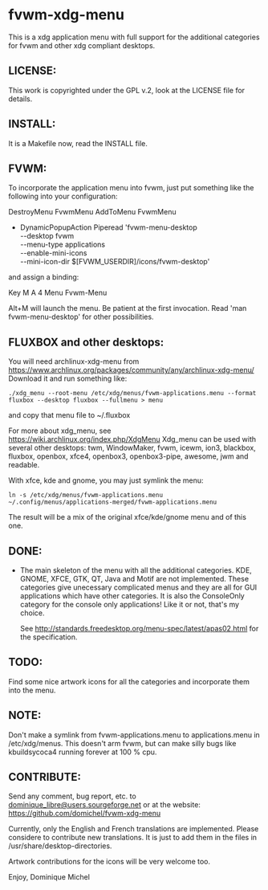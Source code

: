 fvwm-xdg-menu
=============

This is a xdg application menu with full support for the additional categories for fvwm and other xdg compliant desktops.


LICENSE:
--------
This work is copyrighted under the GPL v.2, look at the LICENSE file for details.


INSTALL:
--------
It is a Makefile now, read the INSTALL file.


FVWM:
-----
To incorporate the application menu into fvwm, just put something like the following into your configuration:

DestroyMenu FvwmMenu
AddToMenu FvwmMenu
+ DynamicPopupAction Piperead 'fvwm-menu-desktop \
	--desktop fvwm \
	--menu-type applications \
	--enable-mini-icons \
	--mini-icon-dir $[FVWM_USERDIR]/icons/fvwm-desktop'

and assign a binding:

Key M A 4 Menu Fvwm-Menu

Alt+M will launch the menu. Be patient at the first invocation.
Read 'man fvwm-menu-desktop' for other possibilities.


FLUXBOX and other desktops:
---------------------------
You will need archlinux-xdg-menu from https://www.archlinux.org/packages/community/any/archlinux-xdg-menu/
Download it and run something like:

    ./xdg_menu --root-menu /etc/xdg/menus/fvwm-applications.menu --format fluxbox --desktop fluxbox --fullmenu > menu

and copy that menu file to ~/.fluxbox

For more about xdg_menu, see https://wiki.archlinux.org/index.php/XdgMenu
Xdg_menu can be used with several other desktops: twm, WindowMaker, fvwm, icewm, ion3, blackbox, fluxbox, openbox,
xfce4, openbox3, openbox3-pipe, awesome, jwm and readable.

With xfce, kde and gnome, you may just symlink the menu:

    ln -s /etc/xdg/menus/fvwm-applications.menu ~/.config/menus/applications-merged/fvwm-applications.menu

The result will be a mix of the original xfce/kde/gnome menu and of this one.


DONE:
-----
 - The main skeleton of the menu with all the additional categories.
   KDE, GNOME, XFCE, GTK, QT, Java and Motif are not implemented. These categories
   give unecessary complicated menus and they are all for GUI applications which
   have other categories. It is also the ConsoleOnly category for the console
   only applications! Like it or not, that's my choice.
   
   See http://standards.freedesktop.org/menu-spec/latest/apas02.html for the specification.


TODO:
-----
Find some nice artwork icons for all the categories and incorporate them into the menu.


NOTE:
-----
Don't make a symlink from fvwm-applications.menu to applications.menu
in /etc/xdg/menus. This doesn't arm fvwm, but can make silly bugs like
kbuildsycoca4 running forever at 100 % cpu.


CONTRIBUTE:
-----------
Send any comment, bug report, etc. to <dominique_libre@users.sourgeforge.net> or at the website:
https://github.com/domichel/fvwm-xdg-menu

Currently, only the English and French translations are implemented. Please considere to contribute
new translations. It is just to add them in the files in /usr/share/desktop-directories.

Artwork contributions for the icons will be very welcome too.


Enjoy,
Dominique Michel
